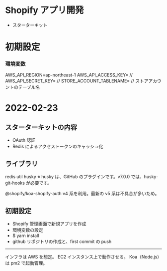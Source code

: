 # Shopify アプリ開発

- スターターキット

# 初期設定

### 環境変数

AWS_API_REGION=ap-northeast-1
AWS_API_ACCESS_KEY= //
AWS_API_SECRET_KEY= //
STORE_ACCOUNT_TABLENAME= // ストアアカウントのテーブル名

# 2022-02-23

## スターターキットの内容

- OAuth 認証
- Redis によるアクセストークンのキャッシュ化

## ライブラリ

redis
util
husky ※ husky は、GitHub のプラグインです。v7.0.0 では、husky-git-hooks が必要です。

@shopify/koa-shopify-auth v4 系を利用。最新の v5 系は不具合が多いため。

## 初期設定

- Shopify 管理画面で新規アプリを作成
- 環境変数の設定
- $ yarn install
- github リポジトリの作成と、first commit の push

---

インフラは AWS を想定。
EC2 インスタンス上で動作させる。
Koa（Node.js）は pm2 で起動管理。

